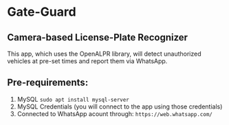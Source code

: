 # Gate-Guard 

## Camera-based License-Plate Recognizer

This app, which uses the OpenALPR library, will detect unauthorized vehicles at pre-set times and report them via WhatsApp.

## Pre-requirements: 
1. MySQL `sudo apt install mysql-server`
2. MySQL Credentials (you will connect to the app using those credentials)
3. Connected to WhatsApp acount through: `https://web.whatsapp.com/`
